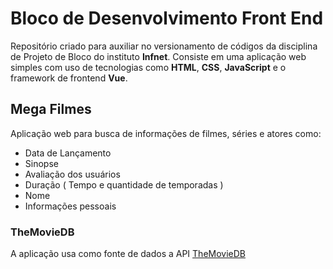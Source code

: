 # Bloco de Desenvolvimento Front End

Repositório criado para auxiliar no versionamento de códigos da disciplina de Projeto de Bloco do instituto **Infnet**.  Consiste em uma aplicação web simples com uso de tecnologias como **HTML**, **CSS**, **JavaScript** e o framework de frontend **Vue**.

## Mega Filmes

Aplicação web para busca de informações de filmes, séries e atores como:

 - Data de Lançamento
 - Sinopse
 - Avaliação dos usuários
 - Duração ( Tempo e quantidade de temporadas )
 - Nome 
 - Informações pessoais

### TheMovieDB
A aplicação usa como fonte de dados a API [TheMovieDB](https://www.themoviedb.org/)

